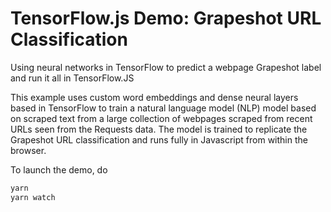 # TensorFlow.js Demo: Grapeshot URL Classification

Using neural networks in TensorFlow to predict a webpage Grapeshot label and run it all in TensorFlow.JS

This example uses custom word embeddings and dense neural layers based in TensorFlow to train a natural language model (NLP) model based on scraped text from a large collection of webpages scraped from recent URLs seen from the Requests data. The model is trained to replicate the Grapeshot URL classification and runs fully in Javascript from within the browser. 

To launch the demo, do

```sh
yarn
yarn watch
```
